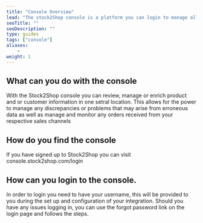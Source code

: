 ```yaml
---
title: "Console Overview"
lead: "The stock2Shop console is a platform you can login to manage all elements of your integration"
seoTitle: ""
seoDescription: ""
type: guides
tags: ["console"]
aliases:
    - 
weight: 1
---
```


## What can you do with the console
With the Stock2Shop console you can review, manage or enrich product and or customer information in one setral location.
This allows for the power to manage any discrepancies or problems that may arise from erroneous data as well as manage and monitor any orders received from your respective sales channels  

## How do you find the console
If you have signed up to Stock2Shop you can visit console.stock2shop.com/login

## How can you login to the console.
In order to login you need to have your username, this will be provided to you during the set up and configuration of your integration.
Should you have any issues logging in, you can use the forgot password link on the login page and follows the steps.



    


